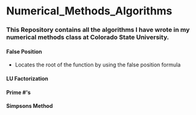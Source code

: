 # Numerical_Methods_Algorithms
### This Repository contains all the algorithms I have wrote in my numerical methods class at Colorado State University. 
#### False Position
* Locates the root of the function by using the false position formula
#### LU Factorization

#### Prime #'s

#### Simpsons Method


